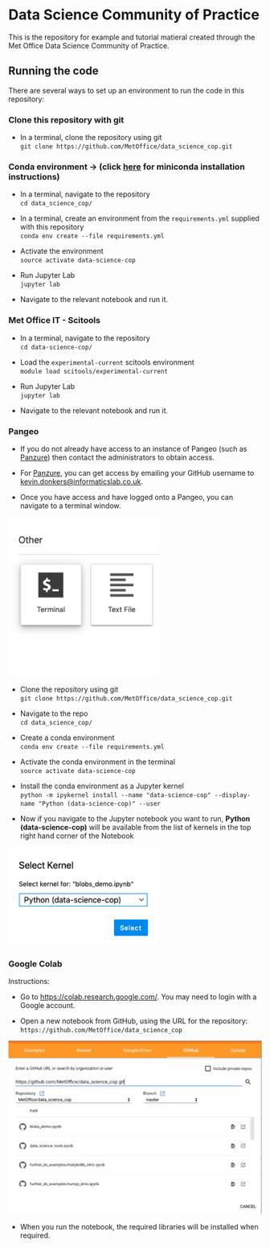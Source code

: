 # Data Science Community of Practice
This is the repository for  example and tutorial matieral created through the Met Office Data Science Community of Practice.


## Running the code
There are several ways to set up an environment to run the code in this repository:

### Clone this repository with git

* In a terminal, clone the repository using git<br>
``git clone https://github.com/MetOffice/data_science_cop.git``


### Conda environment -> (click [here](https://docs.conda.io/en/latest/miniconda.html) for miniconda installation instructions)

* In a terminal, navigate to the repository<br>
``cd data_science_cop/``

* In a terminal, create an environment from the `requirements.yml` supplied with this repository <br>
``conda env create --file requirements.yml``

* Activate the environment <br>
``source activate data-science-cop``

* Run Jupyter Lab <br>
``jupyter lab``

* Navigate to the relevant notebook and run it.

### Met Office IT - Scitools 

* In a terminal, navigate to the repository<br>
``cd data-science-cop/``

* Load the `experimental-current` scitools environment <br>
``module load scitools/experimental-current``

* Run Jupyter Lab <br>
``jupyter lab``

* Navigate to the relevant notebook and run it.

### Pangeo
* If you do not already have access to an instance of Pangeo (such as [Panzure](https://panzure.informaticslab.co.uk/)) then contact the administrators to obtain access.

* For [Panzure](https://panzure.informaticslab.co.uk/), you can get access by emailing your GitHub username to kevin.donkers@informaticslab.co.uk.

* Once you have access and have logged onto a Pangeo, you can navigate to a terminal window.<br>
<img src="images/pangeo_terminal.png" width="300"/>

* Clone the repository using git<br>
``git clone https://github.com/MetOffice/data_science_cop.git``

* Navigate to the repo<br>
``cd data_science_cop/``

* Create a conda environment<br>
``conda env create --file requirements.yml``

* Activate the conda environment in the terminal<br>
``source activate data-science-cop``

* Install the conda environment as a Jupyter kernel<br>
``python -m ipykernel install --name "data-science-cop" --display-name "Python (data-science-cop)" --user``

* Now if you navigate to the Jupyter notebook you want to run, **Python (data-science-cop)** will be available from the list of kernels in the top right hand corner of the Notebook<br>
<img src="images/kernel_select.png" width="300"/>

### Google Colab

Instructions:

* Go to https://colab.research.google.com/. You may need to login with a Google account.

* Open a new notebook from GitHub, using the URL for the repository:<br>
``https://github.com/MetOffice/data_science_cop`` <br>
<img src="images/google_colab_open.png" width="800"/>

* When you run the notebook, the required libraries will be installed when required.



